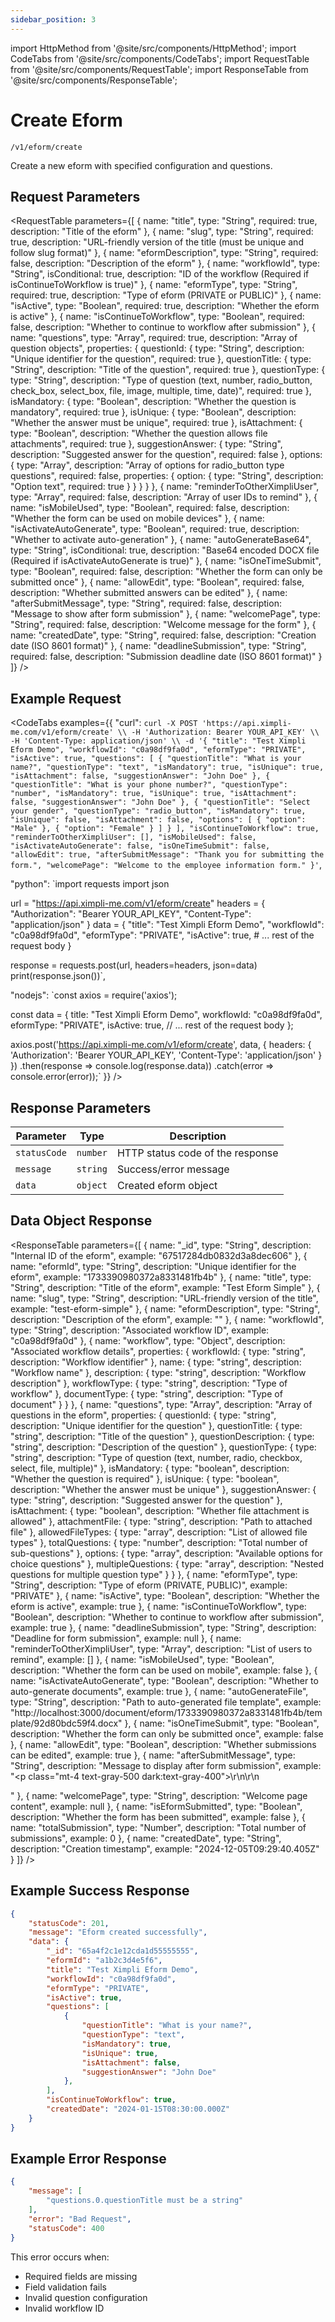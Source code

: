 ```yaml
---
sidebar_position: 3
---
```


import HttpMethod from '@site/src/components/HttpMethod';
import CodeTabs from '@site/src/components/CodeTabs';
import RequestTable from '@site/src/components/RequestTable';
import ResponseTable from '@site/src/components/ResponseTable';

# Create Eform

<HttpMethod method="POST" /> `/v1/eform/create`

Create a new eform with specified configuration and questions.

## Request Parameters

<RequestTable
  parameters={[
    {
      name: "title",
      type: "String",
      required: true,
      description: "Title of the eform"
    },
    {
      name: "slug",
      type: "String",
      required: true,
      description: "URL-friendly version of the title (must be unique and follow slug format)"
    },
    {
      name: "eformDescription",
      type: "String",
      required: false,
      description: "Description of the eform"
    },
    {
      name: "workflowId",
      type: "String",
      isConditional: true,
      description: "ID of the workflow (Required if isContinueToWorkflow is true)"
    },
    {
      name: "eformType",
      type: "String",
      required: true,
      description: "Type of eform (PRIVATE or PUBLIC)"
    },
    {
      name: "isActive",
      type: "Boolean",
      required: true,
      description: "Whether the eform is active"
    },
    {
      name: "isContinueToWorkflow",
      type: "Boolean",
      required: false,
      description: "Whether to continue to workflow after submission"
    },
    {
      name: "questions",
      type: "Array",
      required: true,
      description: "Array of question objects",
      properties: {
        questionId: {
          type: "String",
          description: "Unique identifier for the question",
          required: true
        },
        questionTitle: {
          type: "String",
          description: "Title of the question",
          required: true
        },
        questionType: {
          type: "String",
          description: "Type of question (text, number, radio_button, check_box, select_box, file, image, multiple, time, date)",
          required: true
        },
        isMandatory: {
          type: "Boolean",
          description: "Whether the question is mandatory",
          required: true
        },
        isUnique: {
          type: "Boolean",
          description: "Whether the answer must be unique",
          required: true
        },
        isAttachment: {
          type: "Boolean",
          description: "Whether the question allows file attachments",
          required: true
        },
        suggestionAnswer: {
          type: "String",
          description: "Suggested answer for the question",
          required: false
        },
        options: {
          type: "Array",
          description: "Array of options for radio_button type questions",
          required: false,
          properties: {
            option: {
              type: "String",
              description: "Option text",
              required: true
            }
          }
        }
      }
    },
    {
      name: "reminderToOtherXimpliUser",
      type: "Array",
      required: false,
      description: "Array of user IDs to remind"
    },
    {
      name: "isMobileUsed",
      type: "Boolean",
      required: false,
      description: "Whether the form can be used on mobile devices"
    },
    {
      name: "isActivateAutoGenerate",
      type: "Boolean",
      required: true,
      description: "Whether to activate auto-generation"
    },
    {
      name: "autoGenerateBase64",
      type: "String",
      isConditional: true,
      description: "Base64 encoded DOCX file (Required if isActivateAutoGenerate is true)"
    },
    {
      name: "isOneTimeSubmit",
      type: "Boolean",
      required: false,
      description: "Whether the form can only be submitted once"
    },
    {
      name: "allowEdit",
      type: "Boolean",
      required: false,
      description: "Whether submitted answers can be edited"
    },
    {
      name: "afterSubmitMessage",
      type: "String",
      required: false,
      description: "Message to show after form submission"
    },
    {
      name: "welcomePage",
      type: "String",
      required: false,
      description: "Welcome message for the form"
    },
    {
      name: "createdDate",
      type: "String",
      required: false,
      description: "Creation date (ISO 8601 format)"
    },
    {
      name: "deadlineSubmission",
      type: "String",
      required: false,
      description: "Submission deadline date (ISO 8601 format)"
    }
  ]}
/>

## Example Request

<CodeTabs examples={{
  "curl": `curl -X POST 'https://api.ximpli-me.com/v1/eform/create' \\
-H 'Authorization: Bearer YOUR_API_KEY' \\
-H 'Content-Type: application/json' \\
-d '{
    "title": "Test Ximpli Eform Demo",
    "workflowId": "c0a98df9fa0d",
    "eformType": "PRIVATE",
    "isActive": true,
    "questions": [
        {
            "questionTitle": "What is your name?",
            "questionType": "text",
            "isMandatory": true,
            "isUnique": true,
            "isAttachment": false,
            "suggestionAnswer": "John Doe"
        },
        {
            "questionTitle": "What is your phone number?",
            "questionType": "number",
            "isMandatory": true,
            "isUnique": true,
            "isAttachment": false,
            "suggestionAnswer": "John Doe"
        },
        {
            "questionTitle": "Select your gender",
            "questionType": "radio_button",
            "isMandatory": true,
            "isUnique": false,
            "isAttachment": false,
            "options": [
                {
                    "option": "Male"
                },
                {
                    "option": "Female"
                }
            ]
        }
    ],
    "isContinueToWorkflow": true,
    "reminderToOtherXimpliUser": [],
    "isMobileUsed": false,
    "isActivateAutoGenerate": false,
    "isOneTimeSubmit": false,
    "allowEdit": true,
    "afterSubmitMessage": "Thank you for submitting the form.",
    "welcomePage": "Welcome to the employee information form."
}'`,

  "python": `import requests
import json

url = "https://api.ximpli-me.com/v1/eform/create"
headers = {
    "Authorization": "Bearer YOUR_API_KEY",
    "Content-Type": "application/json"
}
data = {
    "title": "Test Ximpli Eform Demo",
    "workflowId": "c0a98df9fa0d",
    "eformType": "PRIVATE",
    "isActive": true,
    # ... rest of the request body
}

response = requests.post(url, headers=headers, json=data)
print(response.json())`,

  "nodejs": `const axios = require('axios');

const data = {
    title: "Test Ximpli Eform Demo",
    workflowId: "c0a98df9fa0d",
    eformType: "PRIVATE",
    isActive: true,
    // ... rest of the request body
};

axios.post('https://api.ximpli-me.com/v1/eform/create', data, {
    headers: {
        'Authorization': 'Bearer YOUR_API_KEY',
        'Content-Type': 'application/json'
    }
})
.then(response => console.log(response.data))
.catch(error => console.error(error));`
}} />

## Response Parameters

| Parameter | Type | Description |
|-|-|-|
| `statusCode` | `number` | HTTP status code of the response |
| `message` | `string` | Success/error message |
| `data` | `object` | Created eform object |

## Data Object Response

<ResponseTable
  parameters={[
    {
      name: "_id",
      type: "String",
      description: "Internal ID of the eform",
      example: "67517284db0832d3a8dec606"
    },
    {
      name: "eformId",
      type: "String",
      description: "Unique identifier for the eform",
      example: "1733390980372a8331481fb4b"
    },
    {
      name: "title",
      type: "String",
      description: "Title of the eform",
      example: "Test Eform Simple"
    },
    {
      name: "slug",
      type: "String",
      description: "URL-friendly version of the title",
      example: "test-eform-simple"
    },
    {
      name: "eformDescription",
      type: "String",
      description: "Description of the eform",
      example: ""
    },
    {
      name: "workflowId",
      type: "String",
      description: "Associated workflow ID",
      example: "c0a98df9fa0d"
    },
    {
      name: "workflow",
      type: "Object",
      description: "Associated workflow details",
      properties: {
        workflowId: {
          type: "string",
          description: "Workflow identifier"
        },
        name: {
          type: "string",
          description: "Workflow name"
        },
        description: {
          type: "string",
          description: "Workflow description"
        },
        workflowType: {
          type: "string",
          description: "Type of workflow"
        },
        documentType: {
          type: "string",
          description: "Type of document"
        }
      }
    },
    {
      name: "questions",
      type: "Array",
      description: "Array of questions in the eform",
      properties: {
        questionId: {
          type: "string",
          description: "Unique identifier for the question"
        },
        questionTitle: {
          type: "string",
          description: "Title of the question"
        },
        questionDescription: {
          type: "string",
          description: "Description of the question"
        },
        questionType: {
          type: "string",
          description: "Type of question (text, number, radio, checkbox, select, file, multiple)"
        },
        isMandatory: {
          type: "boolean",
          description: "Whether the question is required"
        },
        isUnique: {
          type: "boolean",
          description: "Whether the answer must be unique"
        },
        suggestionAnswer: {
          type: "string",
          description: "Suggested answer for the question"
        },
        isAttachment: {
          type: "boolean",
          description: "Whether file attachment is allowed"
        },
        attachmentFile: {
          type: "string",
          description: "Path to attached file"
        },
        allowedFileTypes: {
          type: "array",
          description: "List of allowed file types"
        },
        totalQuestions: {
          type: "number",
          description: "Total number of sub-questions"
        },
        options: {
          type: "array",
          description: "Available options for choice questions"
        },
        multipleQuestions: {
          type: "array",
          description: "Nested questions for multiple question type"
        }
      }
    },
    {
      name: "eformType",
      type: "String",
      description: "Type of eform (PRIVATE, PUBLIC)",
      example: "PRIVATE"
    },
    {
      name: "isActive",
      type: "Boolean",
      description: "Whether the eform is active",
      example: true
    },
    {
      name: "isContinueToWorkflow",
      type: "Boolean",
      description: "Whether to continue to workflow after submission",
      example: true
    },
    {
      name: "deadlineSubmission",
      type: "String",
      description: "Deadline for form submission",
      example: null
    },
    {
      name: "reminderToOtherXimpliUser",
      type: "Array",
      description: "List of users to remind",
      example: []
    },
    {
      name: "isMobileUsed",
      type: "Boolean",
      description: "Whether the form can be used on mobile",
      example: false
    },
    {
      name: "isActivateAutoGenerate",
      type: "Boolean",
      description: "Whether to auto-generate documents",
      example: true
    },
    {
      name: "autoGenerateFile",
      type: "String",
      description: "Path to auto-generated file template",
      example: "http://localhost:3000/document/eform/1733390980372a8331481fb4b/template/92d80bdc59f4.docx"
    },
    {
      name: "isOneTimeSubmit",
      type: "Boolean",
      description: "Whether the form can only be submitted once",
      example: false
    },
    {
      name: "allowEdit",
      type: "Boolean",
      description: "Whether submissions can be edited",
      example: true
    },
    {
      name: "afterSubmitMessage",
      type: "String",
      description: "Message to display after form submission",
      example: "<p class=\"mt-4 text-gray-500 dark:text-gray-400\">\r\n\r\n</p>"
    },
    {
      name: "welcomePage",
      type: "String",
      description: "Welcome page content",
      example: null
    },
    {
      name: "isEformSubmitted",
      type: "Boolean",
      description: "Whether the form has been submitted",
      example: false
    },
    {
      name: "totalSubmission",
      type: "Number",
      description: "Total number of submissions",
      example: 0
    },
    {
      name: "createdDate",
      type: "String",
      description: "Creation timestamp",
      example: "2024-12-05T09:29:40.405Z"
    }
  ]}
/>

## Example Success Response

```json
{
    "statusCode": 201,
    "message": "Eform created successfully",
    "data": {
        "_id": "65a4f2c1e12cda1d55555555",
        "eformId": "a1b2c3d4e5f6",
        "title": "Test Ximpli Eform Demo",
        "workflowId": "c0a98df9fa0d",
        "eformType": "PRIVATE",
        "isActive": true,
        "questions": [
            {
                "questionTitle": "What is your name?",
                "questionType": "text",
                "isMandatory": true,
                "isUnique": true,
                "isAttachment": false,
                "suggestionAnswer": "John Doe"
            },
        ],
        "isContinueToWorkflow": true,
        "createdDate": "2024-01-15T08:30:00.000Z"
    }
}
```

## Example Error Response

```json
{
    "message": [
        "questions.0.questionTitle must be a string"
    ],
    "error": "Bad Request",
    "statusCode": 400
}
```

This error occurs when:
- Required fields are missing
- Field validation fails
- Invalid question configuration
- Invalid workflow ID
